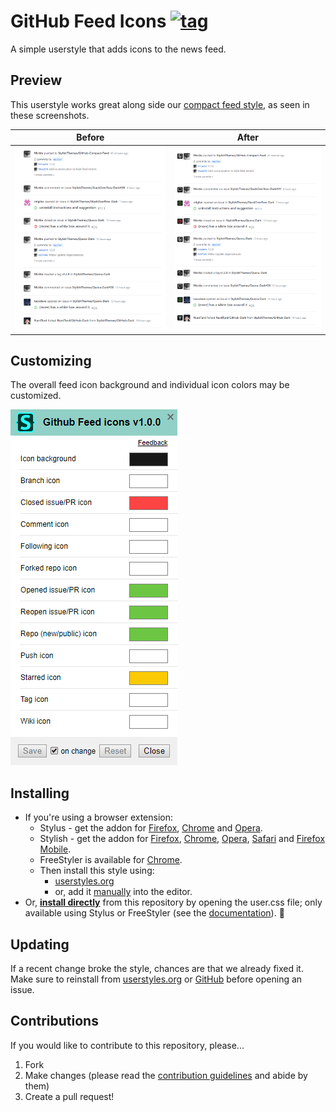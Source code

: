 # GitHub Feed Icons [![tag](https://img.shields.io/github/tag/StylishThemes/GitHub-Feed-Icons.svg)](https://github.com/StylishThemes/GitHub-Feed-Icons/tags)

A simple userstyle that adds icons to the news feed.

## Preview

This userstyle works great along side our [compact feed style](https://github.com/StylishThemes/GitHub-Compact-Feed), as seen in these screenshots.

| Before | After |
|:------:|:-----:|
| ![](./images/dashboard-before.png) | ![](./images/dashboard-after.png) |

## Customizing

The overall feed icon background and individual icon colors may be customized.

![](./images/customization.png)

## Installing

* If you're using a browser extension:
  * Stylus - get the addon for [Firefox](https://addons.mozilla.org/en-US/firefox/addon/styl-us/), [Chrome](https://chrome.google.com/webstore/detail/stylus/clngdbkpkpeebahjckkjfobafhncgmne) and [Opera](https://addons.opera.com/en-gb/extensions/details/stylus/).
  * Stylish - get the addon for [Firefox](https://addons.mozilla.org/en-US/firefox/addon/2108/), [Chrome](https://chrome.google.com/extensions/detail/fjnbnpbmkenffdnngjfgmeleoegfcffe), [Opera](https://addons.opera.com/en/extensions/details/stylish/), [Safari](http://sobolev.us/stylish/) and [Firefox Mobile](https://addons.mozilla.org/en-US/firefox/addon/2108/).
  * FreeStyler is available for [Chrome](https://chrome.google.com/webstore/detail/freestyler/hihigldmabkodfpehkgdemjklmaebmca).<br>
  * Then install this style using:
    * [userstyles.org](https://userstyles.org/styles/160546/github-feed-icons)
    * or, add it [manually](https://github.com/StylishThemes/GitHub-Feed-Icons/blob/master/github-feed-icons.user.css) into the editor.
* Or, **[install directly](https://raw.githubusercontent.com/StylishThemes/GitHub-Feed-Icons/master/github-feed-icons.user.css)** from this repository by opening the user.css file; only available using Stylus or FreeStyler (see the [documentation](https://github.com/openstyles/stylus/wiki/Usercss)). :tada:

## Updating

If a recent change broke the style, chances are that we already fixed it. Make sure to reinstall from [userstyles.org](https://userstyles.org/styles/160546/github-feed-icons) or [GitHub](https://github.com/StylishThemes/GitHub-Feed-Icons/raw/master/github-feed-icons.user.css) before opening an issue.

## Contributions

If you would like to contribute to this repository, please...

1. Fork
2. Make changes (please read the [contribution guidelines](./.github/CONTRIBUTING.md) and abide by them)
3. Create a pull request!
